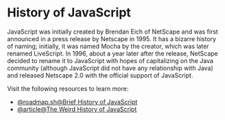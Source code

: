# History of JavaScript

JavaScript was initially created by Brendan Eich of NetScape and was first announced in a press release by Netscape in 1995. It has a bizarre history of naming; initially, it was named Mocha by the creator, which was later renamed LiveScript. In 1996, about a year later after the release, NetScape decided to rename it to JavaScript with hopes of capitalizing on the Java community (although JavaScript did not have any relationship with Java) and released Netscape 2.0 with the official support of JavaScript.

Visit the following resources to learn more:

- [@roadmap.sh@Brief History of JavaScript](https://roadmap.sh/guides/history-of-javascript)
- [@article@The Weird History of JavaScript](https://dev.to/codediodeio/the-weird-history-of-javascript-2bnb)
